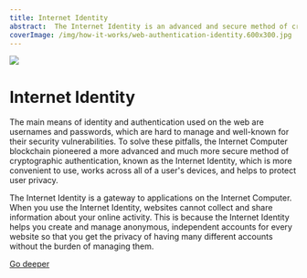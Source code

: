```yaml
---
title: Internet Identity
abstract:  The Internet Identity is an advanced and secure method of cryptographic authentication, which is convenient to use, works across all of a user's devices, and helps to protect user privacy.
coverImage: /img/how-it-works/web-authentication-identity.600x300.jpg
---
```


![](/img/how-it-works/web-authentication-identity.600x300.jpg)

# Internet Identity

The main means of identity and authentication used on the web are usernames and passwords, which are hard to manage and well-known for their security vulnerabilities. To solve these pitfalls, the Internet Computer blockchain pioneered a more advanced and much more secure method of cryptographic authentication, known as the Internet Identity, which is more convenient to use, works across all of a user's devices, and helps to protect user privacy.

The Internet Identity is a gateway to applications on the Internet Computer. When you use the Internet Identity, websites cannot collect and share information about your  online activity. This is because the Internet Identity helps you create and manage anonymous, independent accounts for every website so that you get the privacy of having many different accounts without the burden of managing them.

[Go deeper](/how-it-works/web-authentication-identity/)
